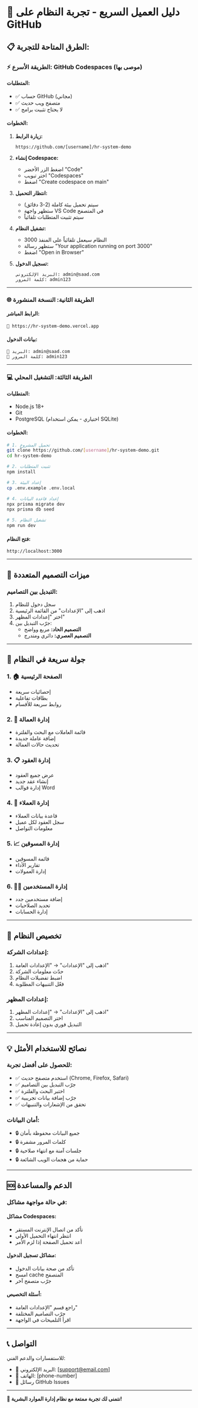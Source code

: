 # 🎯 دليل العميل السريع - تجربة النظام على GitHub

## 📋 الطرق المتاحة للتجربة:

### ⚡ الطريقة الأسرع: GitHub Codespaces (موصى بها)

#### المتطلبات:
- ✅ حساب GitHub (مجاني)
- ✅ متصفح ويب حديث
- ✅ لا يحتاج تثبيت برامج

#### الخطوات:
1. **زيارة الرابط:**
   ```
   https://github.com/[username]/hr-system-demo
   ```

2. **إنشاء Codespace:**
   - اضغط الزر الأخضر "Code"
   - اختر تبويب "Codespaces"
   - اضغط "Create codespace on main"

3. **انتظار التحميل:**
   - سيتم تحميل بيئة كاملة (2-3 دقائق)
   - ستظهر واجهة VS Code في المتصفح
   - سيتم تثبيت المتطلبات تلقائياً

4. **تشغيل النظام:**
   - النظام سيعمل تلقائياً على المنفذ 3000
   - ستظهر رسالة "Your application running on port 3000"
   - اضغط "Open in Browser"

5. **تسجيل الدخول:**
   ```
   البريد الإلكتروني: admin@saad.com
   كلمة المرور: admin123
   ```

---

### 🌐 الطريقة الثانية: النسخة المنشورة

#### الرابط المباشر:
```
🔗 https://hr-system-demo.vercel.app
```

#### بيانات الدخول:
```
👤 البريد: admin@saad.com  
🔑 كلمة المرور: admin123
```

---

### 💻 الطريقة الثالثة: التشغيل المحلي

#### المتطلبات:
- Node.js 18+
- Git
- PostgreSQL (اختياري - يمكن استخدام SQLite)

#### الخطوات:
```bash
# 1. تحميل المشروع
git clone https://github.com/[username]/hr-system-demo.git
cd hr-system-demo

# 2. تثبيت المتطلبات
npm install

# 3. إعداد البيئة
cp .env.example .env.local

# 4. إعداد قاعدة البيانات
npx prisma migrate dev
npx prisma db seed

# 5. تشغيل النظام
npm run dev
```

#### فتح النظام:
```
http://localhost:3000
```

---

## 🎨 ميزات التصميم المتعددة

### التبديل بين التصاميم:
1. سجل دخول للنظام
2. اذهب إلى "الإعدادات" من القائمة الرئيسية
3. اختر "إعدادات المظهر"
4. جرّب التبديل بين:
   - **التصميم الحاد:** مربع وواضح
   - **التصميم العصري:** دائري ومتدرج

---

## 📱 جولة سريعة في النظام

### 1. 🏠 الصفحة الرئيسية
- إحصائيات سريعة
- بطاقات تفاعلية
- روابط سريعة للأقسام

### 2. 👥 إدارة العمالة
- قائمة العاملات مع البحث والفلترة
- إضافة عاملة جديدة
- تحديث حالات العمالة

### 3. 📋 إدارة العقود
- عرض جميع العقود
- إنشاء عقد جديد
- إدارة قوالب Word

### 4. 🤝 إدارة العملاء
- قاعدة بيانات العملاء
- سجل العقود لكل عميل
- معلومات التواصل

### 5. 📈 إدارة المسوقين
- قائمة المسوقين
- تقارير الأداء
- إدارة العمولات

### 6. 👨‍💼 إدارة المستخدمين
- إضافة مستخدمين جدد
- تحديد الصلاحيات
- إدارة الحسابات

---

## 🔧 تخصيص النظام

### إعدادات الشركة:
1. اذهب إلى "الإعدادات" → "الإعدادات العامة"
2. حدّث معلومات الشركة
3. اضبط تفضيلات النظام
4. فعّل التنبيهات المطلوبة

### إعدادات المظهر:
1. اذهب إلى "الإعدادات" → "إعدادات المظهر"  
2. اختر التصميم المناسب
3. التبديل فوري بدون إعادة تحميل

---

## 💡 نصائح للاستخدام الأمثل

### للحصول على أفضل تجربة:
- ✅ استخدم متصفح حديث (Chrome, Firefox, Safari)
- ✅ جرّب التبديل بين التصاميم
- ✅ اختبر البحث والفلترة
- ✅ جرّب إضافة بيانات تجريبية
- ✅ تحقق من الإشعارات والتنبيهات

### أمان البيانات:
- 🔒 جميع البيانات محفوظة بأمان
- 🔒 كلمات المرور مشفرة
- 🔒 جلسات آمنة مع انتهاء صلاحية
- 🔒 حماية من هجمات الويب الشائعة

---

## 🆘 الدعم والمساعدة

### في حالة مواجهة مشاكل:

#### مشاكل Codespaces:
- تأكد من اتصال الإنترنت المستقر
- انتظر انتهاء التحميل الأولي
- أعد تحميل الصفحة إذا لزم الأمر

#### مشاكل تسجيل الدخول:
- تأكد من صحة بيانات الدخول
- امسح cache المتصفح
- جرّب متصفح آخر

#### أسئلة التخصيص:
- راجع قسم "الإعدادات العامة"
- جرّب التصاميم المختلفة
- اقرأ التلميحات في الواجهة

---

## 📞 التواصل

للاستفسارات والدعم الفني:
- 📧 البريد الإلكتروني: [support@email.com]
- 📱 الهاتف: [phone-number]
- 💬 رسائل GitHub Issues

---

**🎉 نتمنى لك تجربة ممتعة مع نظام إدارة الموارد البشرية!**